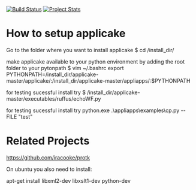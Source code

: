 [![Build Status](https://travis-ci.org/lcb/applicake.svg)](https://travis-ci.org/lcb/applicake)
[![Project Stats](https://www.openhub.net/p/applicake/widgets/project_thin_badge.gif)](https://www.openhub.net/p/applicake)

How to setup applicake
======================

Go to the folder where you want to install applicake
$ cd /install_dir/

make applicake available to your python environment by adding the root folder to your pytonpath
$ vim ~/.bashrc
export PYTHONPATH=/install_dir/applicake-master/applicake/:/install_dir/applicake-master/appliapps/:$PYTHONPATH

for testing sucessful install try
$ /install_dir/applicake-master/executables/ruffus/echoWF.py

for testing sucessful install try
python.exe .\appliapps\examples\cp.py --FILE "test"


# Related Projects
https://github.com/iracooke/protk


On ubuntu you also need to install:

apt-get install libxml2-dev libxslt1-dev python-dev
